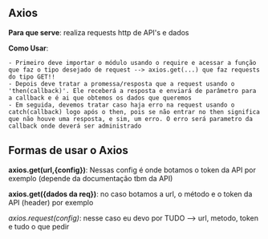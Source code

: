 ## Axios

**Para que serve**: realiza requests http de API's e dados

**Como Usar**:

    - Primeiro deve importar o módulo usando o require e acessar a função que faz o tipo desejado de request --> axios.get(...) que faz requests do tipo GET!!
    - Depois deve tratar a promessa/resposta que a request usando o 'then(callback)'. Ele receberá a resposta e enviará de parâmetro para a callback e é ai que obtemos os dados que queremos
    - Em seguida, devemos tratar caso haja erro na request usando o catch(callback) logo após o then, pois se não entrar no then significa que não houve uma resposta, e sim, um erro. O erro será parametro da callback onde deverá ser administrado

## Formas de usar o Axios

**axios.get(url,{config})**: Nessas config é onde botamos o token da API por exemplo (depende da documentação tbm da API)

**axios.get({dados da req})**: no caso botamos a url, o método e o token da API (header) por exemplo

*axios.request(config)*: nesse caso eu devo por TUDO --> url, metodo, token e tudo o que pedir
